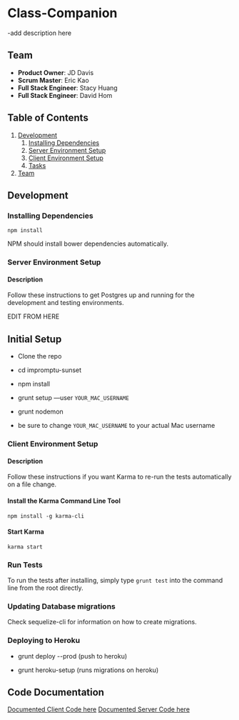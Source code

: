 # Class-Companion

-add description here

## Team

  - __Product Owner__: JD Davis
  - __Scrum Master__: Eric Kao
  - __Full Stack Engineer__: Stacy Huang
  - __Full Stack Engineer__: David Hom

## Table of Contents

1. [Development](#development)
    1. [Installing Dependencies](#installing-dependencies)
    1. [Server Environment Setup](#server-environment-setup)
    1. [Client Environment Setup](#client-environment-setup)
    1. [Tasks](#tasks)
1. [Team](#team)



## Development

### Installing Dependencies

```
npm install
```

NPM should install bower dependencies automatically.


### Server Environment Setup

#### Description
Follow these instructions to get Postgres up and running for the development and testing environments.

EDIT FROM HERE


## Initial Setup

- Clone the repo
- cd impromptu-sunset
- npm install
- grunt setup —user ```YOUR_MAC_USERNAME```
- grunt nodemon


- be sure to change ```YOUR_MAC_USERNAME``` to your actual Mac username
 
### Client Environment Setup

#### Description
Follow these instructions if you want Karma to re-run the tests automatically on a file change.

#### Install the Karma Command Line Tool

```npm install -g karma-cli```

#### Start Karma

```karma start```

### Run Tests

To run the tests after installing, simply type ```grunt test``` into the command line from the root directly.

### Updating Database migrations

Check sequelize-cli for information on how to create migrations. 

### Deploying to Heroku

- grunt deploy --prod  (push to heroku)

- grunt heroku-setup  (runs migrations on heroku)

## Code Documentation

[Documented Client Code here](docs/client/index.html)
[Documented Server Code here](docs/server/index.html)

